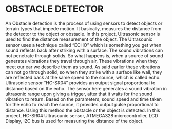 # OBSTACLE DETECTOR

 An Obstacle detection is the process of using sensors to detect objects or terrain types that impede motion. It basically, measures the distance from the detector to the object or obstacle. In this project, Ultrasonic sensor is used to find the distance measurement of the object. The Ultrasounic sensor uses a technique called “ECHO” which is something you get when sound reflects back after striking with a surface. The sound vibrations can not penetrate through solids. So what happens is, when a source of sound generates vibrations they travel through air, These vibrations when they meet our ear we describe them as sound. As said earlier these vibrations can not go through solid, so when they strike with a surface like wall, they are reflected back at the same speed to the source, which is called echo. Ultrasonic sensor “HC-SR04” provides an output signal proportional to distance based on the echo. The sensor here generates a sound vibration in ultrasonic range upon giving a trigger, after that it waits for the sound vibration to return. Based on the parameters, sound speed and time taken for the echo to reach the source, it provides output pulse proportional to distance. Using this method the obstacle or the object is detected. In this project, HC-SR04 Ultrasounic sensor, ATMEGA328 microcontroller, LCD Display, I2C bus is used for measuring the distance of the object.
